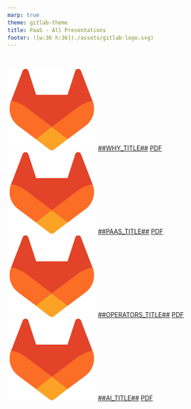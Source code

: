 ```yaml
---
marp: true
theme: gitlab-theme
title: PaaS - All Presentations
footer: ![w:36 h:36](./assets/gitlab-logo.svg)
---
```

<!-- header: "PaaS - All presentations" -->

<br />

![w:20 h:20](./assets/gitlab-logo.svg) [##WHY_TITLE##](./why.html) [PDF](./why.pdf)
![w:20 h:20](./assets/gitlab-logo.svg) [##PAAS_TITLE##](./paas.html)  [PDF](./paas.pdf)
![w:20 h:20](./assets/gitlab-logo.svg) [##OPERATORS_TITLE##](./operator.html) [PDF](./operator.pdf)
![w:20 h:20](./assets/gitlab-logo.svg) [##AI_TITLE##](./ai.html) [PDF](./ai.pdf)

<!-- footer: ![w:36 h:36](./assets/gitlab-logo.svg) -->
